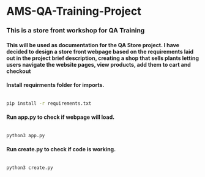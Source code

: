 # AMS-QA-Training-Project

### This is a store front workshop for QA Training

#### This will be used as documentation for the QA Store project. I have decided to design a store front webpage based on the requirements laid out in the project brief description, creating a shop that sells plants letting users navigate the website pages, view products, add them to cart and checkout

#### Install requirments folder for imports.
```bash

pip install -r requirements.txt

```

#### Run app.py to check if webpage will load.

```bash

python3 app.py

```

#### Run create.py to check if code is working.

```bash

python3 create.py

```